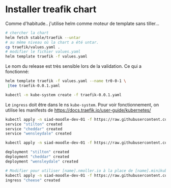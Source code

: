 # Installer treafik chart

Comme d'habitude.. j'utilise helm comme moteur de template sans tiller...

```bash
# chercher la chart
helm fetch stable/traefik --untar
# au même niveau où la chart a été untar.
cp traefik/values.yaml .
# modifier le fichier values.yaml
helm template traefik -f values.yaml
```

Le nom du release est très sensible lors de la validation. Ce qui a fonctionné:

```bash
helm template traefik -f values.yaml --name tr0-0-1 \
 |tee traefik-0.0.1.yaml

kubectl -n kube-system create -f traefik-0.0.1.yaml
```

Le `ingress` doit être dans le ns `kube-system`. Pour voir fonctionnement, on
utilise les manifests de <https://docs.traefik.io/user-guide/kubernetes/>

```bash
kubectl apply -n siad-moodle-dev-01 -f https://raw.githubusercontent.com/containous/traefik/v1.7/examples/k8s/cheese-services.yaml
service "stilton" created
service "cheddar" created
service "wensleydale" created

kubectl apply -n siad-moodle-dev-01 -f https://raw.githubusercontent.com/containous/traefik/v1.7/examples/k8s/cheese-deployments.yaml

deployment "stilton" created
deployment "cheddar" created
deployment "wensleydale" created

# Modifier pour utiliser [name].nmoller.io à la place de [name].minikube
kubectl apply -n siad-moodle-dev-01 -f https://raw.githubusercontent.com/containous/traefik/v1.7/examples/k8s/cheese-ingress.yaml
ingress "cheese" created
```
